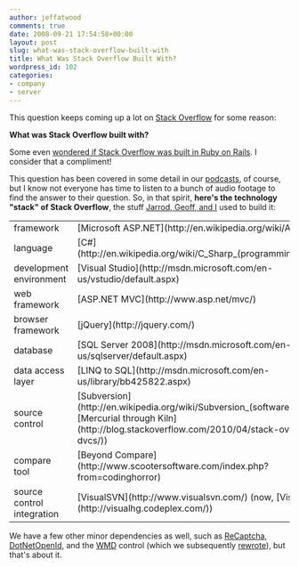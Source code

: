 ```yaml
---
author: jeffatwood
comments: true
date: 2008-09-21 17:54:58+00:00
layout: post
slug: what-was-stack-overflow-built-with
title: What Was Stack Overflow Built With?
wordpress_id: 102
categories:
- company
- server
---
```



This question keeps coming up a lot on [Stack Overflow](http://stackoverflow.com) for some reason:



**What was Stack Overflow built with?**



Some even [wondered if Stack Overflow was built in Ruby on Rails](http://stackoverflow.com/questions/67131/is-stackoverflowcom-written-in-ruby-on-rails). I consider that a compliment!



This question has been covered in some detail in our [podcasts](http://blog.stackoverflow.com/category/podcasts/), of course, but I know not everyone has time to listen to a bunch of audio footage to find the answer to their question. So, in that spirit, **here's the technology "stack" of Stack Overflow**, the stuff [Jarrod, Geoff, and I](http://blog.stackoverflow.com/2008/08/special-development-team-podcast/) used to build it:



<table cellpadding="4" width="600" cellspacing="4" >
<tr >
<td >framework
</td>
<td >[Microsoft ASP.NET](http://en.wikipedia.org/wiki/ASP.NET)
</td></tr>
<tr >
<td >language
</td>
<td >[C#](http://en.wikipedia.org/wiki/C_Sharp_(programming_language))
</td></tr>
<tr >
<td >development environment
</td>
<td >[Visual Studio](http://msdn.microsoft.com/en-us/vstudio/default.aspx)
</td></tr>
<tr >
<td >web framework
</td>
<td >[ASP.NET MVC](http://www.asp.net/mvc/)
</td></tr>
<tr >
<td >browser framework
</td>
<td >[jQuery](http://jquery.com/)
</td></tr>
<tr >
<td >database
</td>
<td >[SQL Server 2008](http://msdn.microsoft.com/en-us/sqlserver/default.aspx)
</td></tr>
<tr >
<td >data access layer
</td>
<td >[LINQ to SQL](http://msdn.microsoft.com/en-us/library/bb425822.aspx)
</td></tr>
<tr >
<td >source control
</td>
<td >[Subversion](http://en.wikipedia.org/wiki/Subversion_(software)) (now [Mercurial through Kiln](http://blog.stackoverflow.com/2010/04/stack-overflow-and-dvcs/))
</td></tr>
<tr >
<td >compare tool
</td>
<td >[Beyond Compare](http://www.scootersoftware.com/index.php?from=codinghorror)
</td></tr>
<tr >
<td >source control integration
</td>
<td >[VisualSVN](http://www.visualsvn.com/) (now, [VisualHg](http://visualhg.codeplex.com/)) 
</td></tr>
</table>



We have a few other minor dependencies as well, such as [ReCaptcha](http://recaptcha.net/), [DotNetOpenId](http://code.google.com/p/dotnetopenid/), and the [WMD](http://wmd-editor.com/) control (which we subsequently [rewrote](http://blog.stackoverflow.com/2009/01/wmd-editor-reverse-engineered/)), but that's about it.


